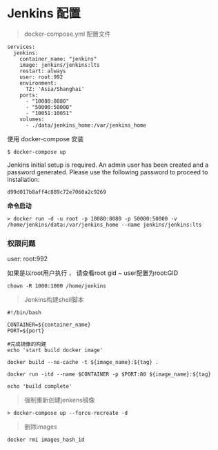# Jenkins 配置

> docker-compose.yml 配置文件

```shell
services:
  jenkins:
    container_name: "jenkins"
    image: jenkins/jenkins:lts
    restart: always
    user: root:992
    environment:
      TZ: 'Asia/Shanghai'
    ports:
      - "10080:8080"
      - "50000:50000"
      - "10051:10051"
    volumes:
      - ./data/jenkins_home:/var/jenkins_home
```

使用  docker-compose 安装

```shell
$ docker-compose up
```

Jenkins initial setup is required. An admin user has been created and a password generated.
Please use the following password to proceed to installation:

```
d99d017b8aff4c889c72e7060a2c9269
```



**命令启动**

```
> docker run -d -u root -p 10080:8080 -p 50000:50000 -v /home/jenkins/data:/var/jenkins_home --name jenkins/jenkins:lts
```

### 权限问题

user: root:992

如果是以root用户执行  ， 请查看root gid   ~ user配置为root:GID

```
chown -R 1000:1000 /home/jenkins
```

> Jenkins构建shell脚本


```
#!/bin/bash

CONTAINER=${container_name}
PORT=${port}

#完成镜像的构建
echo 'start build docker image'

docker build --no-cache -t ${image_name}:${tag} .

docker run -itd --name $CONTAINER -p $PORT:80 ${image_name}:${tag}

echo 'build complete'
```

> 强制重新创建jenkens镜像

```
> docker-compose up --force-recreate -d
```

> 删除images

```
docker rmi images_hash_id
```

